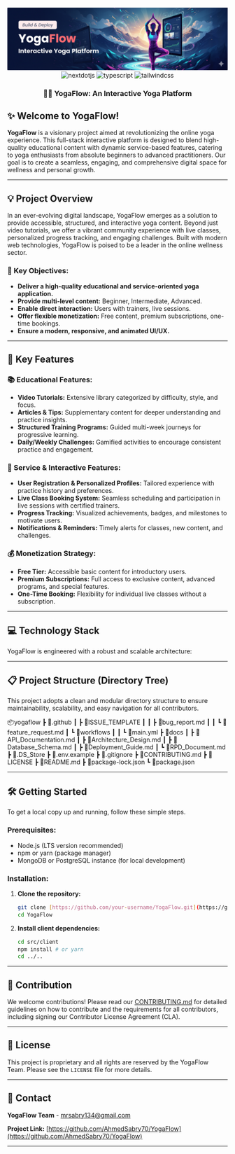 <div align="center">
  <br />
    <a href="#" target="_blank">
      <img src="docs/branding/yogaflow-brand.png" alt="Project Banner">
    </a>
  <br />

  <div>
     <img src="https://img.shields.io/badge/-Next_JS-black?style=for-the-badge&logoColor=white&logo=nextdotjs&color=000000" alt="nextdotjs" />
    <img src="https://img.shields.io/badge/-TypeScript-black?style=for-the-badge&logoColor=white&logo=typescript&color=3178C6" alt="typescript" />
    <img src="https://img.shields.io/badge/-Tailwind_CSS-black?style=for-the-badge&logoColor=white&logo=tailwindcss&color=06B6D4" alt="tailwindcss" />
   
  </div>

<h3 align="center">🧘‍♀️ YogaFlow: An Interactive Yoga Platform</h3>

</div>



## ✨ Welcome to YogaFlow!

**YogaFlow** is a visionary project aimed at revolutionizing the online yoga experience. This full-stack interactive platform is designed to blend high-quality educational content with dynamic service-based features, catering to yoga enthusiasts from absolute beginners to advanced practitioners. Our goal is to create a seamless, engaging, and comprehensive digital space for wellness and personal growth.

---

## 💡 Project Overview

In an ever-evolving digital landscape, YogaFlow emerges as a solution to provide accessible, structured, and interactive yoga content. Beyond just video tutorials, we offer a vibrant community experience with live classes, personalized progress tracking, and engaging challenges. Built with modern web technologies, YogaFlow is poised to be a leader in the online wellness sector.

### 🎯 Key Objectives:

* **Deliver a high-quality educational and service-oriented yoga application.**
* **Provide multi-level content:** Beginner, Intermediate, Advanced.
* **Enable direct interaction:** Users with trainers, live sessions.
* **Offer flexible monetization:** Free content, premium subscriptions, one-time bookings.
* **Ensure a modern, responsive, and animated UI/UX.**

---

## 🚀 Key Features

### 📚 Educational Features:

* **Video Tutorials:** Extensive library categorized by difficulty, style, and focus.
* **Articles & Tips:** Supplementary content for deeper understanding and practice insights.
* **Structured Training Programs:** Guided multi-week journeys for progressive learning.
* **Daily/Weekly Challenges:** Gamified activities to encourage consistent practice and engagement.

### 🌟 Service & Interactive Features:

* **User Registration & Personalized Profiles:** Tailored experience with practice history and preferences.
* **Live Class Booking System:** Seamless scheduling and participation in live sessions with certified trainers.
* **Progress Tracking:** Visualized achievements, badges, and milestones to motivate users.
* **Notifications & Reminders:** Timely alerts for classes, new content, and challenges.

### 💰 Monetization Strategy:

* **Free Tier:** Accessible basic content for introductory users.
* **Premium Subscriptions:** Full access to exclusive content, advanced programs, and special features.
* **One-Time Booking:** Flexibility for individual live classes without a subscription.

---

## 💻 Technology Stack

YogaFlow is engineered with a robust and scalable architecture:



---

## 📋 Project Structure (Directory Tree)

This project adopts a clean and modular directory structure to ensure maintainability, scalability, and easy navigation for all contributors.

  📦yogaflow
 ┣ 📂.github
 ┃ ┣ 📂ISSUE_TEMPLATE
 ┃ ┃ ┣ 📜bug_report.md
 ┃ ┃ ┗ 📜feature_request.md
 ┃ ┗ 📂workflows
 ┃ ┃ ┗ 📜main.yml
 ┣ 📂docs
 ┃ ┣ 📜API_Documentation.md
 ┃ ┣ 📜Architecture_Design.md
 ┃ ┣ 📜Database_Schema.md
 ┃ ┣ 📜Deployment_Guide.md
 ┃ ┗ 📜RPD_Document.md
 ┣ 📜.DS_Store
 ┣ 📜.env.example
 ┣ 📜.gitignore
 ┣ 📜CONTRIBUTING.md
 ┣ 📜LICENSE
 ┣ 📜README.md
 ┣ 📜package-lock.json
 ┗ 📜package.json


 ---

## 🛠️ Getting Started

To get a local copy up and running, follow these simple steps.

### Prerequisites:

* Node.js (LTS version recommended)
* npm or yarn (package manager)
* MongoDB or PostgreSQL instance (for local development)

### Installation:

1.  **Clone the repository:**
    ```bash
    git clone [https://github.com/your-username/YogaFlow.git](https://github.com/AhmedSabry70/YogaFlow.git)
    cd YogaFlow
    ```
2.  **Install client dependencies:**
    ```bash
    cd src/client
    npm install # or yarn
    cd ../..
    ```


---

## 🤝 Contribution

We welcome contributions! Please read our [CONTRIBUTING.md](CONTRIBUTING.md) for detailed guidelines on how to contribute and the requirements for all contributors, including signing our Contributor License Agreement (CLA).

---

## 📄 License

This project is proprietary and all rights are reserved by the YogaFlow Team. Please see the `LICENSE` file for more details.

---

## 📧 Contact

**YogaFlow Team** - [mrsabry134@gmail.com](mailto:mrsabry134@gmail.com)

**Project Link:** [https://github.com/AhmedSabry70/YogaFlow](https://github.com/AhmedSabry70/YogaFlow)

---
